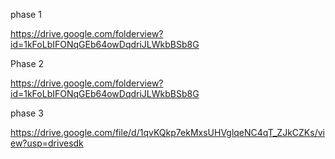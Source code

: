 phase 1

https://drive.google.com/folderview?id=1kFoLbIFONqGEb64owDqdriJLWkbBSb8G

Phase 2
 
https://drive.google.com/folderview?id=1kFoLbIFONqGEb64owDqdriJLWkbBSb8G

phase 3 

https://drive.google.com/file/d/1qvKQkp7ekMxsUHVglqeNC4qT_ZJkCZKs/view?usp=drivesdk
